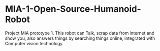 # MIA-1-Open-Source-Humanoid-Robot
Project MIA prototype 1. This robot can Talk, scrap data from internet and show you, also answers things by searching things online,  integrated with Computer vision technology.
